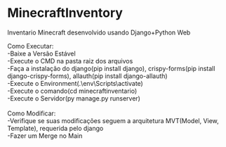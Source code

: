 # MinecraftInventory

Inventario Minecraft desenvolvido usando Django+Python Web

Como Executar:<br>
  -Baixe a Versão Estável<br>
  -Execute o CMD na pasta raiz dos arquivos<br>
  -Faça a instalação do django(pip install django),
   crispy-forms(pip install django-crispy-forms),
   allauth(pip install django-allauth)<br>
  -Execute o Environment(.\env\Scripts\activate)<br>
  -Execute o comando(cd minecraftinventario)<br>
  -Execute o Servidor(py manage.py runserver)<br>
<br>
Como Modificar:<br>
  -Verifique se suas modificações seguem a arquitetura MVT(Model, View, Template), requerida pelo django<br>
  -Fazer um Merge no Main
